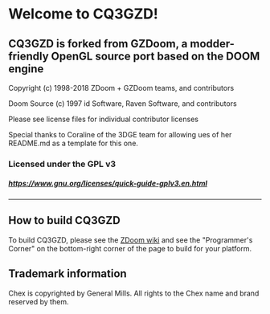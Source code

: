 # Welcome to CQ3GZD!

## CQ3GZD is forked from GZDoom, a modder-friendly OpenGL source port based on the DOOM engine

Copyright (c) 1998-2018 ZDoom + GZDoom teams, and contributors

Doom Source (c) 1997 id Software, Raven Software, and contributors

Please see license files for individual contributor licenses

Special thanks to Coraline of the 3DGE team for allowing ues of her README.md as a template for this one.

### Licensed under the GPL v3
##### https://www.gnu.org/licenses/quick-guide-gplv3.en.html
---

## How to build CQ3GZD

To build CQ3GZD, please see the [ZDoom wiki](https://zdoom.org/wiki/) and see the "Programmer's Corner" on the bottom-right corner of the page to build for your platform.

## Trademark information

Chex is copyrighted by General Mills. All rights to the Chex name and brand reserved by them.

